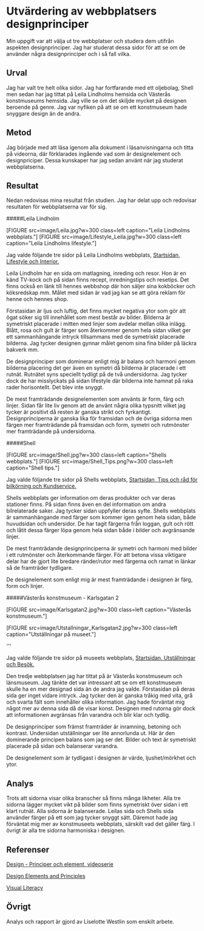Utvärdering av webbplatsers designprinciper
=======================

Min uppgift var att välja ut tre webbplatser och studera dem utifrån aspekten designprinciper. Jag har studerat dessa sidor för att se om de använder några designprinciper och i så fall vilka.

Urval
-----------------------

Jag har valt tre helt olika sidor. Jag har fortfarande med ett oljebolag, Shell men sedan har jag tittat på Leila Lindholms hemsida och Västerås konstmuseums hemsida. Jag ville se om det skiljde mycket på designen beroende på genre. Jag var nyfiken på att se om ett konstmuseum hade snyggare design än de andra.

Metod
-----------------------

Jag började med att läsa igenom alla dokument i läsanvisningarna och titta på videorna, där förklarades ingående vad som är designelement och designpriciper. Dessa kunskaper har jag sedan använt när jag studerat webbplatserna.

Resultat
-----------------------

Nedan redovisas mina resultat från studien. Jag har delat upp och redovisar resultaten för webbplatserna var för sig.


#####Leila Lindholm

[FIGURE src=image/Leila.jpg?w=300 class=left caption="Leila Lindholms webbplats."]
[FIGURE src=image/Lifestyle_Leila.jpg?w=300 class=left caption="Leila Lindholms lifestyle."]


<p class="test">Jag valde följande tre sidor på Leila Lindholms webbplats, <a href="https://www.leila.se/">Startsidan, </a><a href="https://www.leila.se/lifestyle/">Lifestyle och </a><a href="https://www.leila.se/interior/">Interior.</a></p>


Leila Lindholm har en sida om matlagning, inreding och resor. Hon är en känd TV-kock och på sidan finns recept, inredningstips och resetips. Det finns också en länk till hennes webbshop där hon säljer sina kokböcker och köksredskap mm. Målet med sidan är vad jag kan se att göra reklam för henne och hennes shop.

Förstasidan är ljus och luftig, det finns mycket negativa ytor som gör att ögat söker sig till innehållet som mest består av bilder. Bilderna är symetriskt placerade i mitten med linjer som avdelar mellan olika inlägg. Blått, rosa och gult är färger som återkommer genom hela sidan vilket ger ett sammanhängande intryck tillsammans med de symetriskt placerade bilderna. Jag tycker designen gynnar målet genom sina fina bilder på läckra bakverk mm.

De designprinciper som dominerar enligt mig är balans och harmoni genom bilderna placering det ger även en symetri då bilderna är placerade i ett rutnät. Rutnätet syns speciellt tydligt på de två undersidorna.
Jag tycker dock de har misslyckats på sidan lifestyle där bilderna inte hamnat på raka rader horisontellt. Det blev inte snyggt.

De mest framträdande designelementen som använts är form, färg och linjer. Sidan får lite liv genom att de använt några olika typsnitt vilket jag tycker är positivt då resten är ganska strikt och fyrkantigt.
Designprinciperna är ganska lika för framsidan och de övriga sidorna men färgen mer framträdande på framsidan och form, symetri och rutmönster mer framträdande på undersidorna.

#####Shell

[FIGURE src=image/Shell.jpg?w=300 class=left caption="Shells webbplats."]
[FIGURE src=image/Shell_Tips.png?w=300 class=left caption="Shell tips."]


<p class="test">Jag valde följande tre sidor på Shells webbplats, <a href="https://www.shell.se/">Startsidan, </a><a href="https://www.shell.se/privatkund/motoring-tips-and-advice.html">Tips och råd för bilkörning och </a><a href="https://www.shell.se/privatkund/vara-stationer.html">Kundservice.</a></p>


Shells webbplats ger information om deras produkter och var deras stationer finns. På sidan finns även en del information om andra bilrelaterade saker. Jag tycker sidan uppfyller deras syfte. Shells webbplats är sammanhängande med färger som kommer igen genom hela sidan, både huvudsidan och undersidor. De har tagit färgerna från loggan, gult och rött och låtit dessa färger löpa genom hela sidan både i bilder och avgränsande linjer.

De mest framträdande designprinciperna är symetri och harmoni med bilder i ett rutmönster och återkommande färger. För att betona vissa viktigare delar har de gjort lite bredare ränder/rutor med färgerna och ramat in länkar så de framträder tydligare.

De designelement som enligt mig är mest framträdande i designen är färg, form och linjer.

#####Västerås konstmuseum - Karlsgatan 2

[FIGURE src=image/Karlsgatan2.jpg?w=300 class=left caption="Västerås konstmuseum."]

[FIGURE src=image/Utstallningar_Karlsgatan2.jpg?w=300 class=left caption="Utställningar på museet."]


'''
<p class="test">Jag valde följande tre sidor på museets webbplats, <a href="http://www.karlsgatan2.se/">Startsidan, </a><a href="http://www.karlsgatan2.se/utst%C3%A4llningar/kommande-utst%C3%A4llningar-37194909">Utställningar och </a><a href="http://www.karlsgatan2.se/bes%C3%B6k-10061145">Besök.</a></p>


Den tredje webbplatsen jag har tittat på är Västerås konstmuseum och länsmuseum. Jag tänkte det var intressant att se om ett konstmuseum skulle ha en mer designad sida än de andra jag valde. Förstasidan på deras sida ger inget vidare intryck. Jag tycker den är ganska tråkig med vita, grå och svarta fält som innehåller olika information. Jag hade förväntat mig något mer av denna sida då de visar konst. Designen med rutorna gör dock att informationen avgränsas från varandra och blir klar och tydlig.

De designprinciper som främst framträder är inramning, betoning och kontrast. Undersidan utställningar ser lite annorlunda ut. Här är den dominerande principen balans som jag ser det. Bilder och text är symetriskt placerade på sidan och balanserar varandra.

De designelement som är tydligast i designen är värde, ljushet/mörkhet och ytor.


Analys
-----------------------

Trots att sidorna visar olika branscher så finns många likheter. Alla tre sidorna lägger mycket vikt på bilder som finns symetriskt över sidan i ett klart rutnät. Alla sidorna är balanserade. Leilas sida och Shells sida använder färger på ett som jag tycker snyggt sätt. Däremot hade jag förväntat mig mer av konstmuseets webbplats, särskilt vad det gäller färg. I övrigt är alla tre sidorna harmoniska i designen.

Referenser
-----------------------

[Design - Principer och element, videoserie](https://www.youtube.com/playlist?list=PLKtP9l5q3ce-oz7aoBkk-oEn4xzGbtqxU)

[Design Elements and Principles](https://www.canva.com/learn/design-elements-principles/)

[Visual Literacy](https://dbwebb.se/article/vl.pdf)


Övrigt
-----------------------

Analys och rapport är gjord av Liselotte Westlin som enskilt arbete.
